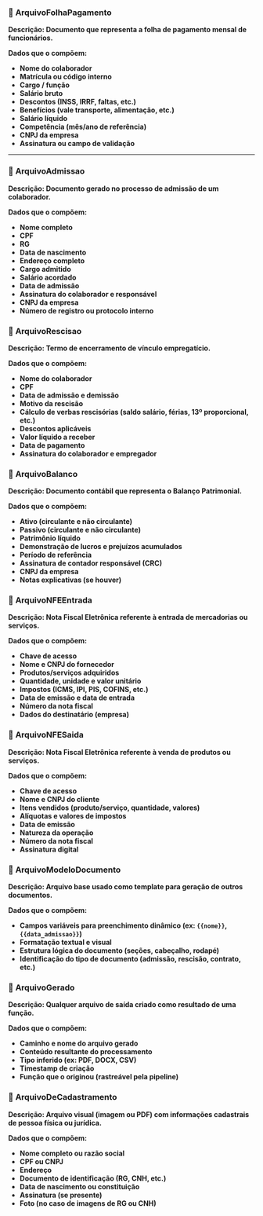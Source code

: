 ### 📁 **ArquivoFolhaPagamento**

**Descrição: Documento que representa a folha de pagamento mensal de funcionários.**

**Dados que o compõem:**

* **Nome do colaborador**
* **Matrícula ou código interno**
* **Cargo / função**
* **Salário bruto**
* **Descontos (INSS, IRRF, faltas, etc.)**
* **Benefícios (vale transporte, alimentação, etc.)**
* **Salário líquido**
* **Competência (mês/ano de referência)**
* **CNPJ da empresa**
* **Assinatura ou campo de validação**


---


### 📁 **ArquivoAdmissao**

**Descrição: Documento gerado no processo de admissão de um colaborador.**

**Dados que o compõem:**

* **Nome completo**
* **CPF**
* **RG**
* **Data de nascimento**
* **Endereço completo**
* **Cargo admitido**
* **Salário acordado**
* **Data de admissão**
* **Assinatura do colaborador e responsável**
* **CNPJ da empresa**
* **Número de registro ou protocolo interno**

### 📁 **ArquivoRescisao**

**Descrição: Termo de encerramento de vínculo empregatício.**

**Dados que o compõem:**

* **Nome do colaborador**
* **CPF**
* **Data de admissão e demissão**
* **Motivo da rescisão**
* **Cálculo de verbas rescisórias (saldo salário, férias, 13º proporcional, etc.)**
* **Descontos aplicáveis**
* **Valor líquido a receber**
* **Data de pagamento**
* **Assinatura do colaborador e empregador**

### 📁 **ArquivoBalanco**

**Descrição: Documento contábil que representa o Balanço Patrimonial.**

**Dados que o compõem:**

* **Ativo (circulante e não circulante)**
* **Passivo (circulante e não circulante)**
* **Patrimônio líquido**
* **Demonstração de lucros e prejuízos acumulados**
* **Período de referência**
* **Assinatura de contador responsável (CRC)**
* **CNPJ da empresa**
* **Notas explicativas (se houver)**

### 📁 **ArquivoNFEEntrada**

**Descrição: Nota Fiscal Eletrônica referente à entrada de mercadorias ou serviços.**

**Dados que o compõem:**

* **Chave de acesso**
* **Nome e CNPJ do fornecedor**
* **Produtos/serviços adquiridos**
* **Quantidade, unidade e valor unitário**
* **Impostos (ICMS, IPI, PIS, COFINS, etc.)**
* **Data de emissão e data de entrada**
* **Número da nota fiscal**
* **Dados do destinatário (empresa)**

### 📁 **ArquivoNFESaida**

**Descrição: Nota Fiscal Eletrônica referente à venda de produtos ou serviços.**

**Dados que o compõem:**

* **Chave de acesso**
* **Nome e CNPJ do cliente**
* **Itens vendidos (produto/serviço, quantidade, valores)**
* **Alíquotas e valores de impostos**
* **Data de emissão**
* **Natureza da operação**
* **Número da nota fiscal**
* **Assinatura digital**

### 📁 **ArquivoModeloDocumento**

**Descrição: Arquivo base usado como template para geração de outros documentos.**

**Dados que o compõem:**

* **Campos variáveis para preenchimento dinâmico (ex: `{{nome}}`, `{{data_admissao}}`)**
* **Formatação textual e visual**
* **Estrutura lógica do documento (seções, cabeçalho, rodapé)**
* **Identificação do tipo de documento (admissão, rescisão, contrato, etc.)**

### 📁 **ArquivoGerado**

**Descrição: Qualquer arquivo de saída criado como resultado de uma função.**

**Dados que o compõem:**

* **Caminho e nome do arquivo gerado**
* **Conteúdo resultante do processamento**
* **Tipo inferido (ex: PDF, DOCX, CSV)**
* **Timestamp de criação**
* **Função que o originou (rastreável pela pipeline)**

### 📁 **ArquivoDeCadastramento**

**Descrição: Arquivo visual (imagem ou PDF) com informações cadastrais de pessoa física ou jurídica.**

**Dados que o compõem:**

* **Nome completo ou razão social**
* **CPF ou CNPJ**
* **Endereço**
* **Documento de identificação (RG, CNH, etc.)**
* **Data de nascimento ou constituição**
* **Assinatura (se presente)**
* **Foto (no caso de imagens de RG ou CNH)**
